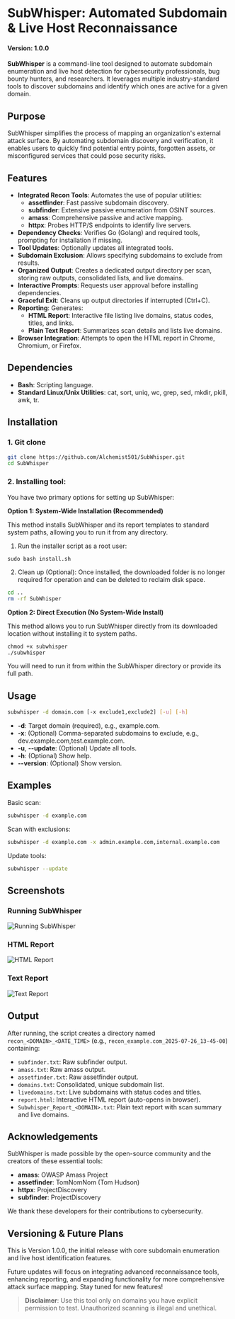 # SubWhisper: Automated Subdomain & Live Host Reconnaissance

#### Version: 1.0.0

**SubWhisper** is a command-line tool designed to automate subdomain enumeration and live host detection for cybersecurity professionals, bug bounty hunters, and researchers. It leverages multiple industry-standard tools to discover subdomains and identify which ones are active for a given domain.

## Purpose

SubWhisper simplifies the process of mapping an organization's external attack surface. By automating subdomain discovery and verification, it enables users to quickly find potential entry points, forgotten assets, or misconfigured services that could pose security risks.

## Features

- **Integrated Recon Tools**: Automates the use of popular utilities:
  - **assetfinder**: Fast passive subdomain discovery.
  - **subfinder**: Extensive passive enumeration from OSINT sources.
  - **amass**: Comprehensive passive and active mapping.
  - **httpx**: Probes HTTP/S endpoints to identify live servers.
- **Dependency Checks**: Verifies Go (Golang) and required tools, prompting for installation if missing.
- **Tool Updates**: Optionally updates all integrated tools.
- **Subdomain Exclusion**: Allows specifying subdomains to exclude from results.
- **Organized Output**: Creates a dedicated output directory per scan, storing raw outputs, consolidated lists, and live domains.
- **Interactive Prompts**: Requests user approval before installing dependencies.
- **Graceful Exit**: Cleans up output directories if interrupted (Ctrl+C).
- **Reporting**: Generates:
  - **HTML Report**: Interactive file listing live domains, status codes, titles, and links.
  - **Plain Text Report**: Summarizes scan details and lists live domains.
- **Browser Integration**: Attempts to open the HTML report in Chrome, Chromium, or Firefox.

## Dependencies

- **Bash**: Scripting language.
- **Standard Linux/Unix Utilities**: cat, sort, uniq, wc, grep, sed, mkdir, pkill, awk, tr.

## Installation

### 1. Git clone

```bash
git clone https://github.com/Alchemist501/SubWhisper.git
cd SubWhisper
```

### 2. Installing tool:

You have two primary options for setting up SubWhisper:

**Option 1: System-Wide Installation (Recommended)**

This method installs SubWhisper and its report templates to standard system paths, allowing you to run it from any directory.

1. Run the installer script as a root user:

```
sudo bash install.sh
```

2. Clean up (Optional): Once installed, the downloaded folder is no longer required for operation and can be deleted to reclaim disk space.

```bash
cd ..
rm -rf SubWhisper
```

**Option 2: Direct Execution (No System-Wide Install)**

This method allows you to run SubWhisper directly from its downloaded location without installing it to system paths.

    chmod +x subwhisper
    ./subwhisper

You will need to run it from within the SubWhisper directory or provide its full path.

## Usage

```bash
subwhisper -d domain.com [-x exclude1,exclude2] [-u] [-h]
```

- **-d**: Target domain (required), e.g., example.com.
- **-x**: (Optional) Comma-separated subdomains to exclude, e.g., dev.example.com,test.example.com.
- **-u**, **--update**: (Optional) Update all tools.
- **-h**: (Optional) Show help.
- **--version**: (Optional) Show version.

## Examples

Basic scan:

```bash
subwhisper -d example.com
```

Scan with exclusions:

```bash
subwhisper -d example.com -x admin.example.com,internal.example.com
```

Update tools:

```bash
subwhisper --update
```

## Screenshots

### Running SubWhisper

![Running SubWhisper](screenshots/SubWhisper.png)

### HTML Report

![HTML Report](screenshots/Index.png)

### Text Report

![Text Report](screenshots/Report.png)

## Output

After running, the script creates a directory named `recon_<DOMAIN>_<DATE_TIME>` (e.g., `recon_example.com_2025-07-26_13-45-00`) containing:

- `subfinder.txt`: Raw subfinder output.
- `amass.txt`: Raw amass output.
- `assetfinder.txt`: Raw assetfinder output.
- `domains.txt`: Consolidated, unique subdomain list.
- `livedomains.txt`: Live subdomains with status codes and titles.
- `report.html`: Interactive HTML report (auto-opens in browser).
- `Subwhisper_Report_<DOMAIN>.txt`: Plain text report with scan summary and live domains.

## Acknowledgements

SubWhisper is made possible by the open-source community and the creators of these essential tools:

- **amass**: OWASP Amass Project
- **assetfinder**: TomNomNom (Tom Hudson)
- **httpx**: ProjectDiscovery
- **subfinder**: ProjectDiscovery

We thank these developers for their contributions to cybersecurity.

## Versioning & Future Plans

This is Version 1.0.0, the initial release with core subdomain enumeration and live host identification features.

Future updates will focus on integrating advanced reconnaissance tools, enhancing reporting, and expanding functionality for more comprehensive attack surface mapping. Stay tuned for new features!

> **Disclaimer**: Use this tool only on domains you have explicit permission to test. Unauthorized scanning is illegal and unethical.
